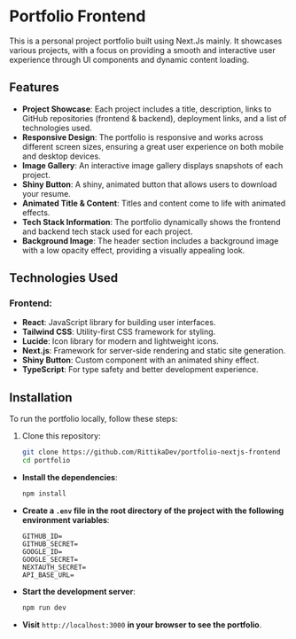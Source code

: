 # Portfolio Frontend

This is a personal project portfolio built using Next.Js mainly. It showcases various projects, with a focus on providing a smooth and interactive user experience through UI components and dynamic content loading.

## Features

- **Project Showcase**: Each project includes a title, description, links to GitHub repositories (frontend & backend), deployment links, and a list of technologies used.
- **Responsive Design**: The portfolio is responsive and works across different screen sizes, ensuring a great user experience on both mobile and desktop devices.
- **Image Gallery**: An interactive image gallery displays snapshots of each project.
- **Shiny Button**: A shiny, animated button that allows users to download your resume.
- **Animated Title & Content**: Titles and content come to life with animated effects.
- **Tech Stack Information**: The portfolio dynamically shows the frontend and backend tech stack used for each project.
- **Background Image**: The header section includes a background image with a low opacity effect, providing a visually appealing look.

## Technologies Used

### Frontend:

- **React**: JavaScript library for building user interfaces.
- **Tailwind CSS**: Utility-first CSS framework for styling.
- **Lucide**: Icon library for modern and lightweight icons.
- **Next.js**: Framework for server-side rendering and static site generation.
- **Shiny Button**: Custom component with an animated shiny effect.
- **TypeScript**: For type safety and better development experience.

## Installation

To run the portfolio locally, follow these steps:

1. Clone this repository:

   ```bash
   git clone https://github.com/RittikaDev/portfolio-nextjs-frontend
   cd portfolio
   ```

- **Install the dependencies**:

  ```bash
  npm install
  ```

- **Create a `.env` file in the root directory of the project with the following environment variables**:

  ```env
  GITHUB_ID=
  GITHUB_SECRET=
  GOOGLE_ID=
  GOOGLE_SECRET=
  NEXTAUTH_SECRET=
  API_BASE_URL=
  ```

- **Start the development server**:

  ```bash
  npm run dev
  ```

- **Visit** `http://localhost:3000` **in your browser to see the portfolio**.
